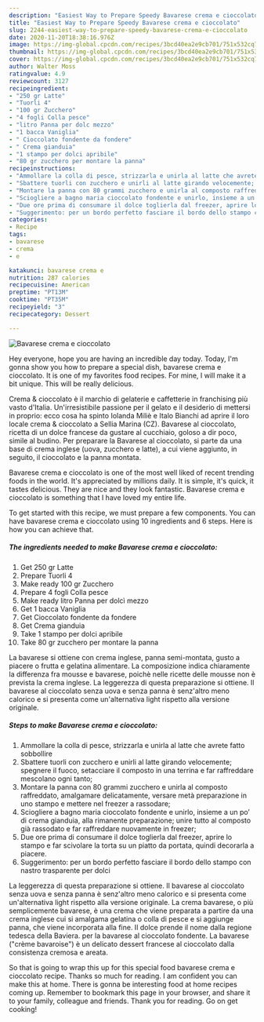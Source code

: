 ```yaml
---
description: "Easiest Way to Prepare Speedy Bavarese crema e cioccolato"
title: "Easiest Way to Prepare Speedy Bavarese crema e cioccolato"
slug: 2244-easiest-way-to-prepare-speedy-bavarese-crema-e-cioccolato
date: 2020-11-20T18:38:16.976Z
image: https://img-global.cpcdn.com/recipes/3bcd40ea2e9cb701/751x532cq70/bavarese-crema-e-cioccolato-recipe-main-photo.jpg
thumbnail: https://img-global.cpcdn.com/recipes/3bcd40ea2e9cb701/751x532cq70/bavarese-crema-e-cioccolato-recipe-main-photo.jpg
cover: https://img-global.cpcdn.com/recipes/3bcd40ea2e9cb701/751x532cq70/bavarese-crema-e-cioccolato-recipe-main-photo.jpg
author: Walter Moss
ratingvalue: 4.9
reviewcount: 3127
recipeingredient:
- "250 gr Latte"
- "Tuorli 4"
- "100 gr Zucchero"
- "4 fogli Colla pesce"
- "litro Panna per dolc mezzo"
- "1 bacca Vaniglia"
- " Cioccolato fondente da fondere"
- " Crema gianduia"
- "1 stampo per dolci apribile"
- "80 gr zucchero per montare la panna"
recipeinstructions:
- "Ammollare la colla di pesce, strizzarla e unirla al latte che avrete fatto sobbollire"
- "Sbattere tuorli con zucchero e unirli al latte girando velocemente; spegnere il fuoco, setacciare il composto in una terrina e far raffreddare mescolano ogni tanto;"
- "Montare la panna con 80 grammi zucchero e unirla al composto raffreddato, amalgamare delicatamente, versare metà preparazione in uno stampo e mettere nel freezer a rassodare;"
- "Sciogliere a bagno maria cioccolato fondente e unirlo, insieme a un po’ di crema gianduia, alla rimanente preparazione; unire tutto al composto già rassodato e far raffreddare nuovamente in freezer;"
- "Due ore prima di consumare il dolce toglierla dal freezer, aprire lo stampo e far scivolare la torta su un piatto da portata, quindi decorarla a piacere."
- "Suggerimento: per un bordo perfetto fasciare il bordo dello stampo con nastro trasparente per dolci"
categories:
- Recipe
tags:
- bavarese
- crema
- e

katakunci: bavarese crema e 
nutrition: 287 calories
recipecuisine: American
preptime: "PT13M"
cooktime: "PT35M"
recipeyield: "3"
recipecategory: Dessert

---
```



![Bavarese crema e cioccolato](https://img-global.cpcdn.com/recipes/3bcd40ea2e9cb701/751x532cq70/bavarese-crema-e-cioccolato-recipe-main-photo.jpg)

Hey everyone, hope you are having an incredible day today. Today, I'm gonna show you how to prepare a special dish, bavarese crema e cioccolato. It is one of my favorites food recipes. For mine, I will make it a bit unique. This will be really delicious.

Crema &amp; cioccolato è il marchio di gelaterie e caffetterie in franchising più vasto d&#39;Italia. Un&#39;irresistibile passione per il gelato e il desiderio di mettersi in proprio: ecco cosa ha spinto Iolanda Miliè e Italo Bianchi ad aprire il loro locale crema &amp; cioccolato a Sellia Marina (CZ). Bavarese al cioccolato, ricetta di un dolce francese da gustare al cucchiaio, goloso a dir poco, simile al budino. Per preparare la Bavarese al cioccolato, si parte da una base di crema inglese (uova, zucchero e latte), a cui viene aggiunto, in seguito, il cioccolato e la panna montata.

Bavarese crema e cioccolato is one of the most well liked of recent trending foods in the world. It's appreciated by millions daily. It is simple, it's quick, it tastes delicious. They are nice and they look fantastic. Bavarese crema e cioccolato is something that I have loved my entire life.


To get started with this recipe, we must prepare a few components. You can have bavarese crema e cioccolato using 10 ingredients and 6 steps. Here is how you can achieve that.

<!--inarticleads1-->

##### The ingredients needed to make Bavarese crema e cioccolato:

1. Get 250 gr Latte
1. Prepare Tuorli 4
1. Make ready 100 gr Zucchero
1. Prepare 4 fogli Colla pesce
1. Make ready litro Panna per dolcì mezzo
1. Get 1 bacca Vaniglia
1. Get  Cioccolato fondente da fondere
1. Get  Crema gianduia
1. Take 1 stampo per dolci apribile
1. Take 80 gr zucchero per montare la panna


La bavarese si ottiene con crema inglese, panna semi-montata, gusto a piacere o frutta e gelatina alimentare. La composizione indica chiaramente la differenza fra mousse e bavarese, poichè nelle ricette delle mousse non è prevista la crema inglese. La leggerezza di questa preparazione si ottiene. Il bavarese al cioccolato senza uova e senza panna è senz&#39;altro meno calorico e si presenta come un&#39;alternativa light rispetto alla versione originale. 

<!--inarticleads2-->

##### Steps to make Bavarese crema e cioccolato:

1. Ammollare la colla di pesce, strizzarla e unirla al latte che avrete fatto sobbollire
1. Sbattere tuorli con zucchero e unirli al latte girando velocemente; spegnere il fuoco, setacciare il composto in una terrina e far raffreddare mescolano ogni tanto;
1. Montare la panna con 80 grammi zucchero e unirla al composto raffreddato, amalgamare delicatamente, versare metà preparazione in uno stampo e mettere nel freezer a rassodare;
1. Sciogliere a bagno maria cioccolato fondente e unirlo, insieme a un po’ di crema gianduia, alla rimanente preparazione; unire tutto al composto già rassodato e far raffreddare nuovamente in freezer;
1. Due ore prima di consumare il dolce toglierla dal freezer, aprire lo stampo e far scivolare la torta su un piatto da portata, quindi decorarla a piacere.
1. Suggerimento: per un bordo perfetto fasciare il bordo dello stampo con nastro trasparente per dolci


La leggerezza di questa preparazione si ottiene. Il bavarese al cioccolato senza uova e senza panna è senz&#39;altro meno calorico e si presenta come un&#39;alternativa light rispetto alla versione originale. La crema bavarese, o più semplicemente bavarese, è una crema che viene preparata a partire da una crema inglese cui si amalgama gelatina o colla di pesce e si aggiunge panna, che viene incorporata alla fine. Il dolce prende il nome dalla regione tedesca della Baviera. per la bavarese al cioccolato fondente. La bavarese (&#34;crème bavaroise&#34;) è un delicato dessert francese al cioccolato dalla consistenza cremosa e areata. 

So that is going to wrap this up for this special food bavarese crema e cioccolato recipe. Thanks so much for reading. I am confident you can make this at home. There is gonna be interesting food at home recipes coming up. Remember to bookmark this page in your browser, and share it to your family, colleague and friends. Thank you for reading. Go on get cooking!
